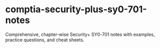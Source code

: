 # comptia-security-plus-sy0-701-notes
Comprehensive, chapter-wise Security+ SY0-701 notes with examples, practice questions, and cheat sheets.
